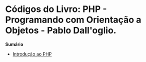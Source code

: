 # Códigos do Livro: PHP - Programando com Orientação a Objetos - Pablo Dall'oglio.

**Sumário**

* [Introdução ao PHP](https://github.com/MatheusGomesWeb/php-programando-com-orientacao-a-objetos/tree/master/introducao-ao-php/)  
